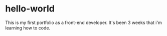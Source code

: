 # hello-world
This is my first portfolio as a front-end developer.
It's been 3 weeks that  i'm learning how to code.
